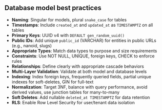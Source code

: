 ## Database model best practices

- **Naming**: Singular for models, plural `snake_case` for tables
- **Timestamps**: Include `created_at` and `updated_at` as `TIMESTAMPTZ` on all tables
- **Primary Keys**: UUID v4 with `DEFAULT gen_random_uuid()`
- **Public IDs**: Add unique `public_id` (VARCHAR) for entities in public URLs (e.g., nanoid, slugs)
- **Appropriate Types**: Match data types to purpose and size requirements
- **Constraints**: Use NOT NULL, UNIQUE, foreign keys, CHECK to enforce rules
- **Relationships**: Define clearly with appropriate cascade behaviors
- **Multi-Layer Validation**: Validate at both model and database levels
- **Indexing**: Index foreign keys, frequently queried fields, partial unique indexes for soft-deletes, GIN for full-text
- **Normalization**: Target 3NF, balance with query performance, avoid derived values, use junction tables for many-to-many
- **Soft Deletes**: Add nullable `deleted_at TIMESTAMPTZ` for data retention
- **RLS**: Enable Row Level Security for user/tenant data isolation

